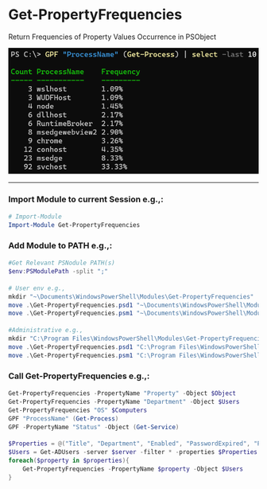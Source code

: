 # Get-PropertyFrequencies
Return Frequencies of Property Values Occurrence in PSObject

<img width="963px" alt="RuntimeScreenshot" src="https://github.com/CyberCondor/_media/blob/main/Get-PropertyFrequenciesExample.png" /> 

---

### Import Module to current Session e.g.,:
```PowerShell
# Import-Module
Import-Module Get-PropertyFrequencies
```

### Add Module to PATH e.g.,:
```PowerShell
#Get Relevant PSNodule PATH(s)
$env:PSModulePath -split ";"

# User env e.g.,
mkdir "~\Documents\WindowsPowerShell\Modules\Get-PropertyFrequencies"
move .\Get-PropertyFrequencies.psd1 "~\Documents\WindowsPowerShell\Modules\Get-PropertyFrequencies\"
move .\Get-PropertyFrequencies.psm1 "~\Documents\WindowsPowerShell\Modules\Get-PropertyFrequencies\"

#Administrative e.g., 
mkdir "C:\Program Files\WindowsPowerShell\Modules\Get-PropertyFrequencies"
move .\Get-PropertyFrequencies.psd1 "C:\Program Files\WindowsPowerShell\Modules\Get-PropertyFrequencies\"
move .\Get-PropertyFrequencies.psm1 "C:\Program Files\WindowsPowerShell\Modules\Get-PropertyFrequencies\"
```

### Call Get-PropertyFrequencies e.g.,:
```PowerShell
Get-PropertyFrequencies -PropertyName "Property" -Object $Object
Get-PropertyFrequencies -PropertyName "Department" -Object $Users
Get-PropertyFrequencies "OS" $Computers
GPF "ProcessName" (Get-Process)
GPF -PropertyName "Status" -Object (Get-Service)

$Properties = @("Title", "Department", "Enabled", "PasswordExpired", "PasswordLastSet")
$Users = Get-ADUsers -server $server -filter * -properties $Properties
foreach($property in $properties){
    Get-PropertyFrequencies -PropertyName $property -Object $Users
}
```
